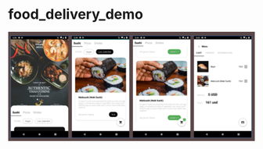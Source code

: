 # food_delivery_demo
![alt text](https://github.com/idee24/food_delivery_demo/blob/master/banner.PNG?raw=true)
